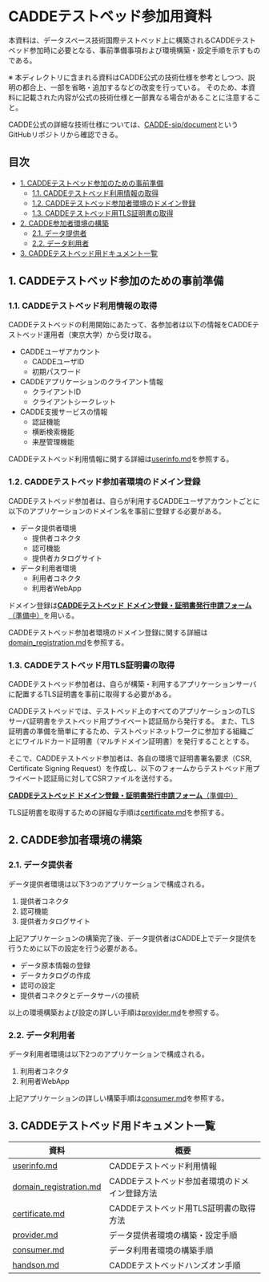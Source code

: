 # CADDEテストベッド参加用資料

本資料は、データスペース技術国際テストベッド上に構築されるCADDEテストベッド参加時に必要となる、事前準備事項および環境構築・設定手順を示すものである。

※ 本ディレクトリに含まれる資料はCADDE公式の技術仕様を参考としつつ、説明の都合上、一部を省略・追加するなどの改変を行っている。
そのため、本資料に記載された内容が公式の技術仕様と一部異なる場合があることに注意すること。

CADDE公式の詳細な技術仕様については、[CADDE-sip/document](https://github.com/CADDE-sip/documents)というGitHubリポジトリから確認できる。

<!-- omit in toc -->
## 目次

- [1. CADDEテストベッド参加のための事前準備](#1-caddeテストベッド参加のための事前準備)
  - [1.1. CADDEテストベッド利用情報の取得](#11-caddeテストベッド利用情報の取得)
  - [1.2. CADDEテストベッド参加者環境のドメイン登録](#12-caddeテストベッド参加者環境のドメイン登録)
  - [1.3. CADDEテストベッド用TLS証明書の取得](#13-caddeテストベッド用tls証明書の取得)
- [2. CADDE参加者環境の構築](#2-cadde参加者環境の構築)
  - [2.1. データ提供者](#21-データ提供者)
  - [2.2. データ利用者](#22-データ利用者)
- [3. CADDEテストベッド用ドキュメント一覧](#3-caddeテストベッド用ドキュメント一覧)

## 1. CADDEテストベッド参加のための事前準備

### 1.1. CADDEテストベッド利用情報の取得

CADDEテストベッドの利用開始にあたって、各参加者は以下の情報をCADDEテストベッド運用者（東京大学）から受け取る。

- CADDEユーザアカウント
  - CADDEユーザID
  - 初期パスワード
- CADDEアプリケーションのクライアント情報
  - クライアントID
  - クライアントシークレット
- CADDE支援サービスの情報
  - 認証機能
  - 横断検索機能
  - 来歴管理機能

CADDEテストベッド利用情報に関する詳細は[userinfo.md](./userinfo.md)を参照する。

### 1.2. CADDEテストベッド参加者環境のドメイン登録

CADDEテストベッド参加者は、自らが利用するCADDEユーザアカウントごとに以下のアプリケーションのドメイン名を事前に登録する必要がある。

- データ提供者環境
  - 提供者コネクタ
  - 認可機能
  - 提供者カタログサイト
- データ利用者環境
  - 利用者コネクタ
  - 利用者WebApp

ドメイン登録は[**CADDEテストベッド ドメイン登録・証明書発行申請フォーム**（準備中）](./domain_registration.md)を用いる。

CADDEテストベッド参加者環境のドメイン登録に関する詳細は[domain_registration.md](./domain_registration.md)を参照する。

### 1.3. CADDEテストベッド用TLS証明書の取得

CADDEテストベッド参加者は、自らが構築・利用するアプリケーションサーバに配置するTLS証明書を事前に取得する必要がある。

CADDEテストベッドでは、テストベッド上のすべてのアプリケーションのTLSサーバ証明書をテストベッド用プライベート認証局から発行する。
また、TLS証明書の準備を簡単にするため、テストベッドネットワークに参加する組織ごとにワイルドカード証明書（マルチドメイン証明書）を発行することとする。

そこで、CADDEテストベッド参加者は、各自の環境で証明書署名要求（CSR, Certificate Signing Request）を作成し、以下のフォームからテストベッド用プライベート認証局に対してCSRファイルを送付する。

[**CADDEテストベッド ドメイン登録・証明書発行申請フォーム**（準備中）](./domain_registration.md)

TLS証明書を取得するための詳細な手順は[certificate.md](./certificate.md)を参照する。

## 2. CADDE参加者環境の構築

### 2.1. データ提供者

データ提供者環境は以下3つのアプリケーションで構成される。

1. 提供者コネクタ
2. 認可機能
3. 提供者カタログサイト

上記アプリケーションの構築完了後、データ提供者はCADDE上でデータ提供を行うために以下の設定を行う必要がある。

- データ原本情報の登録
- データカタログの作成
- 認可の設定
- 提供者コネクタとデータサーバの接続

以上の環境構築および設定の詳しい手順は[provider.md](./provider.md)を参照する。

### 2.2. データ利用者

データ利用者環境は以下2つのアプリケーションで構成される。

1. 利用者コネクタ
2. 利用者WebApp

上記アプリケーションの詳しい構築手順は[consumer.md](./consumer.md)を参照する。

## 3. CADDEテストベッド用ドキュメント一覧

| 資料                                                 | 概要                        |
| -------------------------------------------------- | ------------------------- |
| [userinfo.md](./userinfo.md)                       | CADDEテストベッド利用情報           |
| [domain_registration.md](./domain_registration.md) | CADDEテストベッド参加者環境のドメイン登録方法 |
| [certificate.md](./certificate.md)                 | CADDEテストベッド用TLS証明書の取得方法   |
| [provider.md](./provider.md)                       | データ提供者環境の構築・設定手順          |
| [consumer.md](./consumer.md)                       | データ利用者環境の構築手順             |
| [handson.md](./handson.md)                         | CADDEテストベッドハンズオン手順        |
